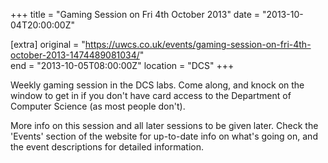 +++
title = "Gaming Session on Fri 4th October 2013"
date = "2013-10-04T20:00:00Z"

[extra]
original = "https://uwcs.co.uk/events/gaming-session-on-fri-4th-october-2013-1474489081034/"    
end = "2013-10-05T08:00:00Z"
location = "DCS"
+++

Weekly gaming session in the DCS labs. Come along, and knock on the window to get in if you don't have card access to the Department of Computer Science (as most people don't).

More info on this session and all later sessions to be given later. Check the 'Events' section of the website for up-to-date info on what's going on, and the event descriptions for detailed information.

